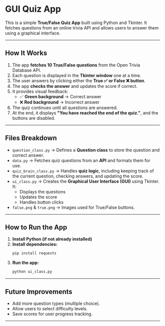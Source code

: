 # GUI Quiz App

This is a simple **True/False Quiz App** built using Python and Tkinter. It fetches questions from an online trivia API and allows users to answer them using a graphical interface.

---

## How It Works

1. The app **fetches 10 True/False questions** from the Open Trivia Database API.
2. Each question is displayed in the **Tkinter window** one at a time.
3. The user answers by clicking either the **True ✅ or False ❌ button**.
4. The app **checks the answer** and updates the score if correct.
5. It provides visual feedback:
   - ✅ **Green background** → Correct answer
   - ❌ **Red background** → Incorrect answer
6. The quiz continues until all questions are answered.
7. At the end, it displays **"You have reached the end of the quiz."**, and the buttons are disabled.

---

## Files Breakdown

- `question_class.py` → Defines a **Question class** to store the question and correct answer.
- `data.py` → Fetches quiz questions from an **API** and formats them for use.
- `quiz_brain_class.py` → Handles **quiz logic**, including keeping track of the current question, checking answers, and updating the score.
- `ui_class.py` → Creates the **Graphical User Interface (GUI)** using Tkinter. It:
  - Displays the questions  
  - Updates the score  
  - Handles button clicks  
- `false.png` & `true.png` → Images used for True/False buttons.

---

## How to Run the App

1. **Install Python (if not already installed)**  
2. **Install dependencies:**  
   ```sh
   pip install requests
   ```
3. **Run the app:**  
   ```sh
   python ui_class.py
   ```

---

## Future Improvements

- Add more question types (multiple choice).  
- Allow users to select difficulty levels.  
- Save scores for user progress tracking.  

---

